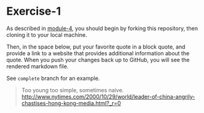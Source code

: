 # Exercise-1

As described in [module-4](https://github.com/INFO-201/m4-git-intro), you should begin by forking this repository, then cloning it to your local machine.

Then, in the space below, put your favorite quote in a block quote, and provide a link to a website that provides additional information about the quote. When you push your changes back up to GitHub, you will see the rendered markdown file.

See `complete` branch for an example.

> Too young too simple, sometimes naive.
http://www.nytimes.com/2000/10/29/world/leader-of-china-angrily-chastises-hong-kong-media.html?_r=0